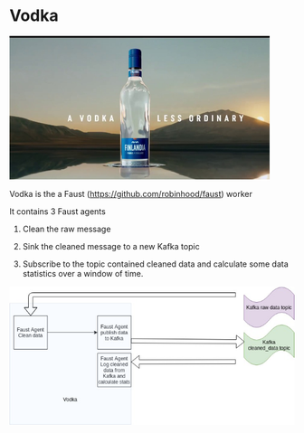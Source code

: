 # Vodka

![Alt text](vodka.jpg?raw=true "vodka")


Vodka is the a Faust (https://github.com/robinhood/faust) worker

It contains 3 Faust agents

1. Clean the raw message

2. Sink the cleaned message to a new Kafka topic

3. Subscribe to the topic contained cleaned data and calculate
some data statistics over a window of time.


![Alt text](vodka_diag.jpg?raw=true "vodka")